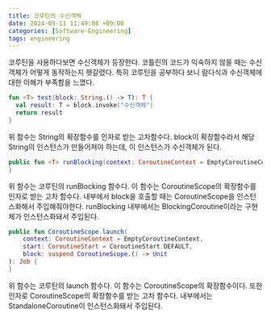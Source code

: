 ```yaml
---
title: 코루틴의 수신객체
date: 2024-05-11 11:49:08 +09:00
categories: [Software-Engineering]
tags: engineering
---
```


코루틴을 사용하다보면 수신객체가 등장한다. 
코틀린의 코드가 익숙하지 않을 때는 수신객체가 어떻게 동작하는지 헷갈렸다. 
특히 코루틴을 공부하다 보니 람다식과 수신객체에 대한 이해가 부족함을 느꼈다.

```kotlin
fun <T> test(block: String.() -> T): T { 
  val result: T = block.invoke("수신객체")
  return result
}
```

위 함수는 String의 확장함수를 인자로 받는 고차함수다. block이 확장함수라서 해당 String의 인스턴스가 만들어져야 하는데, 이 인스턴스가 수신객체가 된다. 

```kotlin
public fun <T> runBlocking(context: CoroutineContext = EmptyCoroutineContext, block: suspend CoroutineScope.() -> T): T {
}
```

위 함수는 코루틴의 runBlocking 함수다. 이 함수는 CoroutineScope의 확장함수를 인자로 받는 고차 함수다. 내부에서 block을 호출할 때는 CoroutineScope을 인스턴스화해서 주입해줘야한다. 
runBlocking 내부에서는 BlockingCoroutine이라는 구현체가 인스턴스화돼서 주입된다. 

```kotlin
public fun CoroutineScope.launch(
    context: CoroutineContext = EmptyCoroutineContext,
    start: CoroutineStart = CoroutineStart.DEFAULT,
    block: suspend CoroutineScope.() -> Unit
): Job {
}
```

위 함수는 코루틴의 launch 함수다. 이 함수는 CoroutineScope의 확장함수이다. 또한 인자로 CoroutineScope의 확장함수를 받는 고차 함수다. 내부에서는 StandaloneCoroutine이 인스턴스화돼서 주입된다.
